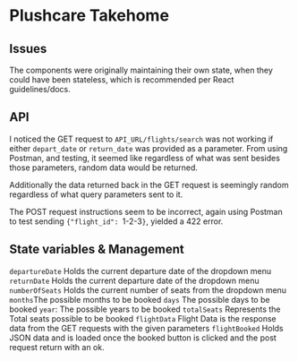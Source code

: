 # Plushcare Takehome

## Issues
The components were originally maintaining their own state, when they could have been stateless, which is recommended per React guidelines/docs.


## API
I noticed the GET request to `API_URL/flights/search` was not working if either `depart_date` or `return_date` was provided as a parameter. From using Postman, and testing, it seemed like regardless of what was sent besides those parameters, random data would be returned.

Additionally the data returned back in the GET request is seemingly random regardless of what query parameters sent to it.

The POST request instructions seem to be incorrect, again using Postman to test sending `{"flight_id": `1-2-3`}`, yielded a 422 error.

## State variables & Management

`departureDate` Holds the current departure date of the dropdown menu
`returnDate` Holds the current departure date of the dropdown menu
`numberOfSeats` Holds the current number of seats from the dropdown menu
`months`The possible months to be booked
`days` The possible days to be booked
`year`: The possible years to be booked
`totalSeats` Represents the Total seats possible to be booked
`flightData` Flight Data is the response data from the GET requests with the given parameters
`flightBooked` Holds JSON data and is loaded once the booked button is clicked and the post request return with an ok.
